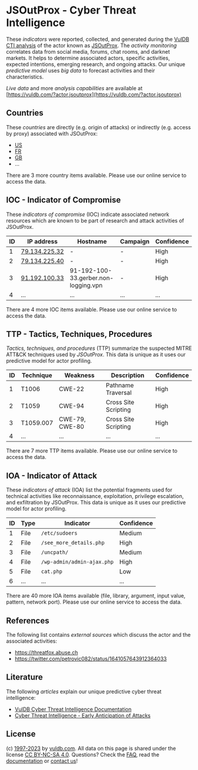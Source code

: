 # JSOutProx - Cyber Threat Intelligence

These _indicators_ were reported, collected, and generated during the [VulDB CTI analysis](https://vuldb.com/?kb.cti) of the actor known as [JSOutProx](https://vuldb.com/?actor.jsoutprox). The _activity monitoring_ correlates data from social media, forums, chat rooms, and darknet markets. It helps to determine associated actors, specific activities, expected intentions, emerging research, and ongoing attacks. Our unique _predictive model_ uses _big data_ to forecast activities and their characteristics.

_Live data_ and more _analysis capabilities_ are available at [https://vuldb.com/?actor.jsoutprox](https://vuldb.com/?actor.jsoutprox)

## Countries

These _countries_ are directly (e.g. origin of attacks) or indirectly (e.g. access by proxy) associated with JSOutProx:

* [US](https://vuldb.com/?country.us)
* [FR](https://vuldb.com/?country.fr)
* [GB](https://vuldb.com/?country.gb)
* ...

There are 3 more country items available. Please use our online service to access the data.

## IOC - Indicator of Compromise

These _indicators of compromise_ (IOC) indicate associated network resources which are known to be part of research and attack activities of JSOutProx.

ID | IP address | Hostname | Campaign | Confidence
-- | ---------- | -------- | -------- | ----------
1 | [79.134.225.32](https://vuldb.com/?ip.79.134.225.32) | - | - | High
2 | [79.134.225.40](https://vuldb.com/?ip.79.134.225.40) | - | - | High
3 | [91.192.100.33](https://vuldb.com/?ip.91.192.100.33) | 91-192-100-33.gerber.non-logging.vpn | - | High
4 | ... | ... | ... | ...

There are 4 more IOC items available. Please use our online service to access the data.

## TTP - Tactics, Techniques, Procedures

_Tactics, techniques, and procedures_ (TTP) summarize the suspected MITRE ATT&CK techniques used by _JSOutProx_. This data is unique as it uses our predictive model for actor profiling.

ID | Technique | Weakness | Description | Confidence
-- | --------- | -------- | ----------- | ----------
1 | T1006 | CWE-22 | Pathname Traversal | High
2 | T1059 | CWE-94 | Cross Site Scripting | High
3 | T1059.007 | CWE-79, CWE-80 | Cross Site Scripting | High
4 | ... | ... | ... | ...

There are 7 more TTP items available. Please use our online service to access the data.

## IOA - Indicator of Attack

These _indicators of attack_ (IOA) list the potential fragments used for technical activities like reconnaissance, exploitation, privilege escalation, and exfiltration by JSOutProx. This data is unique as it uses our predictive model for actor profiling.

ID | Type | Indicator | Confidence
-- | ---- | --------- | ----------
1 | File | `/etc/sudoers` | Medium
2 | File | `/see_more_details.php` | High
3 | File | `/uncpath/` | Medium
4 | File | `/wp-admin/admin-ajax.php` | High
5 | File | `cat.php` | Low
6 | ... | ... | ...

There are 40 more IOA items available (file, library, argument, input value, pattern, network port). Please use our online service to access the data.

## References

The following list contains _external sources_ which discuss the actor and the associated activities:

* https://threatfox.abuse.ch
* https://twitter.com/petrovic082/status/1641057643912364033

## Literature

The following _articles_ explain our unique predictive cyber threat intelligence:

* [VulDB Cyber Threat Intelligence Documentation](https://vuldb.com/?kb.cti)
* [Cyber Threat Intelligence - Early Anticipation of Attacks](https://www.scip.ch/en/?labs.20201022)

## License

(c) [1997-2023](https://vuldb.com/?kb.changelog) by [vuldb.com](https://vuldb.com/?kb.about). All data on this page is shared under the license [CC BY-NC-SA 4.0](https://creativecommons.org/licenses/by-nc-sa/4.0/). Questions? Check the [FAQ](https://vuldb.com/?kb.faq), read the [documentation](https://vuldb.com/?kb) or [contact us](https://vuldb.com/?contact)!
